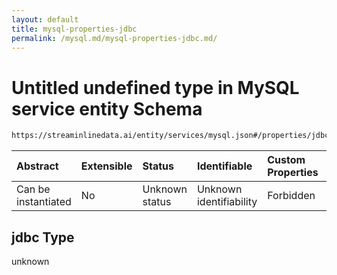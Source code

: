 ```yaml
---
layout: default
title: mysql-properties-jdbc
permalink: /mysql.md/mysql-properties-jdbc.md/
---
```

# Untitled undefined type in MySQL service entity Schema

```txt
https://streaminlinedata.ai/entity/services/mysql.json#/properties/jdbc
```



| Abstract            | Extensible | Status         | Identifiable            | Custom Properties | Additional Properties | Access Restrictions | Defined In                                                       |
| :------------------ | :--------- | :------------- | :---------------------- | :---------------- | :-------------------- | :------------------ | :--------------------------------------------------------------- |
| Can be instantiated | No         | Unknown status | Unknown identifiability | Forbidden         | Allowed               | none                | [mySQL.json*](mySQL.md "open original schema") |

## jdbc Type

unknown
